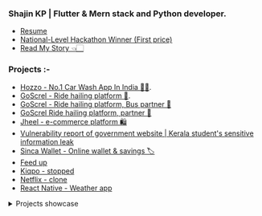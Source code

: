 
### Shajin KP | Flutter & Mern stack and Python developer.

* [Resume](https://shajin-sha.netlify.app/images/profile/shajin-resume.pdf)
* [National-Level Hackathon Winner (First price)](https://drive.google.com/file/d/1xyl1EoM01KcE3Chp1260nteTwBiEo_ab/view)
* [Read My Story 👈🏻](https://www.linkedin.com/posts/shajin-kp_codingjourney-earlysuccess-passiondriven-activity-7081836527189716992-Nr_o?utm_source=share&utm_medium=member_desktop)

### Projects :-
* [Hozzo - No.1 Car Wash App In India 🚙🧼](https://play.google.com/store/apps/details?id=com.d5ndigital.hozzo). 
* [GoScrel - Ride hailing platform 🚕](https://play.google.com/store/apps/details?id=com.screl.go). 
* [GoScrel - Ride hailing platform, Bus partner 🚌](https://play.google.com/store/apps/details?id=com.screl.go.buses)
* [GoScrel Ride hailing platform, partner 🚕](https://play.google.com/store/apps/details?id=com.screl.go.partner)
* [Jheel - e-commerce platform 🛍️](https://play.google.com/store/apps/details?id=com.jheel.screl)
* [Vulnerability report of government website | Kerala student's sensitive information leak](https://medium.com/@shajin.sha10/the-vulnerability-of-a-government-website-a-case-study-of-kerala-sslc-exam-portal-339d9ee6a1ee)
* [Sinca Wallet - Online wallet & savings 🏷️](https://play.google.com/store/apps/details?id=com.screl.wallet)
* [Feed up](https://github.com/shajin-sha/Feed-up)
* [Kiqpo - stopped](https://github.com/shajin-sha/kiqpo) 
* [Netflix - clone](https://netflix-d7399.web.app/signup)
* [React Native - Weather app](https://github.com/shajin-sha/Weather)

<details>
  <summary>Projects showcase</summary>
  <img src="https://i.ibb.co/fkLFSKp/Frame-1.png" width="100%">
  <img src="https://i.ibb.co/HKqxLNd/Frame-2.png" width="100%">
</details>
